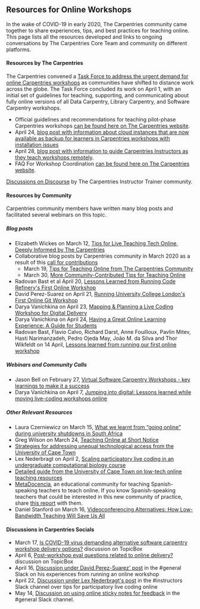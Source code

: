 ## Resources for Online Workshops

In the wake of COVID-19 in early 2020, The Carpentries community came together to share experiences, tips, and best practices for teaching online. This page lists all the resources developed and links to ongoing conversations by The Carpentries Core Team and community on different platforms.

#### Resources by The Carpentries

The Carpentries convened a [Task Force to address the urgent demand for online Carpentries workshops](https://github.com/carpentries/task-forces/blob/master/2020/COVID-19/COVID-19-charter.md) as communities have shifted to distance work across the globe. The Task Force concluded its work on April 1, with an initial set of guidelines for teaching, supporting, and communicating about fully online versions of all Data Carpentry, Library Carpentry, and Software Carpentry workshops.

- Official guidelines and recommendations for teaching pilot-phase Carpentries workshops [can be found here on The Carpentries website](https://carpentries.org/online-workshop-recommendations/).
- April 24, [blog post with information about cloud instances that are now available as backup for learners in Carpentries workshops with installation issues](https://carpentries.org/blog/2020/04/scaffolds/)
- April 28, [blog post with information to guide Carpentries Instructors as they teach workshops remotely](https://carpentries.org/blog/2020/04/instructor-updates-for-online-workshops/).
- FAQ For Workshop Coordination [can be found here on The Carpentries website](https://carpentries.org/workshop_faq/).

[Discussions on Discourse](https://forum.carpentries.org/) by The Carpentries Instructor Trainer community.


#### Resources by Community

Carpentries community members have written many blog posts and facilitated several webinars on this topic. 

##### Blog posts

- Elizabeth Wickes on March 12, [Tips for Live Teaching Tech Online, Deeply Informed by The Carpentries](https://elizabethwickes.com/2020/03/12/tips-for-live-teaching-tech-online-deeply-informed-by-the-carpentries/)
- Collaborative blog posts by Carpentries community in March 2020 as a result of this [call for contributions](https://twitter.com/thecarpentries/status/1238479488037593088)
  - March 19, [Tips for Teaching Online from The Carpentries Community](https://carpentries.org/blog/2020/03/tips-for-teaching-online/)
  - March 30, [More Community-Contributed Tips for Teaching Online](https://carpentries.org/blog/2020/03/more-tips-teaching-online/)
- Radovan Bast et al April 20, [Lessons Learned from Running Code Refinery's First Online Workshop](https://carpentries.org/blog/2020/04/coderefinery-first-online-workshop/)
- David Perez-Suarez on April 21, [Running University College London's First Online Git Workshop](https://carpentries.org/blog/2020/04/ucl-first-online-git-workshop/)
- Darya Vanichkina on April 23, [Mapping & Planning a Live Coding Workshop for Digital Delivery](https://carpentries.org/blog/2020/04/plan-map-live-coding-workshop/)
- Darya Vanichkina on April 24, [Having a Great Online Learning Experience: A Guide for Students](https://carpentries.org/blog/2020/04/great-online-learning-student/)
- Radovan Bast, Flavio Calvo, Richard Darst, Anne Fouilloux, Pavlin Mitev, Hasti Narimanzadeh, Pedro Ojeda May, João M. da Silva and Thor Wikfeldt on 14 April, [Lessons learned from running our first online workshop](https://coderefinery.org/blog/2020/04/14/first-online-workshop/)

##### Webinars and Community Calls 

- Jason Bell on February 27, [Virtual Software Carpentry Workshops - key learnings to make it a success](https://youtu.be/MzsJyOkxqv8)
- Darya Vanichkina on April 7, [Jumping into digital: Lessons learned while moving live-coding workshops online](https://youtu.be/w0DHye2M1IM)

##### Other Relevant Resources

- Laura Czerniewicz on March 15, [What we learnt from “going online” during university shutdowns in South Africa](https://philonedtech.com/what-we-learnt-from-going-online-during-university-shutdowns-in-south-africa/)
- Greg Wilson on March 24, [Teaching Online at Short Notice](https://resources.rstudio.com/webinars/teaching-online-at-short-notice)
- [Strategies for addressing unequal technological access from the University of Cape Town](https://docs.google.com/document/d/1541zKh3UCtVKAkdITkYHWu4GXVW1lGWEdWFE-I8PeXk/edit?usp=sharing)
- Lex Nederbragt on April 2, [Scaling participatory live coding in an undergraduate computational biology course](https://lexnederbragt.com/blog/2020-04-02-scaling-live-coding)
- [Detailed guide from the University of Cape Town on low-tech online teaching resources](https://docs.google.com/document/d/1zPN7XUitOCw75FW6UeqrYAcWl41UqgKoZ_HRoYTKFZI/edit)
- [MetaDocencia](https://metadocencia.netlify.app/en/post/cumple_mes/), an educational community for teaching Spanish-speaking teachers to teach online. If you know Spanish-speaking teachers that could be interested in this new community of practice, share [this report](https://metadocencia.netlify.app/post/cumple_mes/) with them.
- Daniel Stanford on March 16, [Videoconferencing Alternatives: How Low-Bandwidth Teaching Will Save Us All](https://www.iddblog.org/videoconferencing-alternatives-how-low-bandwidth-teaching-will-save-us-all/)


#### Discussions in Carpentries Socials

- March 17, [Is COVID-19 virus demanding alternative software carpentry workshop delivery options?](https://carpentries.topicbox.com/groups/discuss/Tbc9cd93eb778c88f-M2d6f00dfbc11c39d45c4f734/discuss-re-is-covid-19-virus-demanding-alternative-software-carpentry-workshop-delivery-options) discussion on TopicBox
- April 6, [Post-workshop eval questions related to online delivery?](https://carpentries.topicbox.com/groups/discuss/Te89ac5e6b2f4c3b6-M79691c07b99dc8a455597c88/post-workshop-eval-questions-related-to-online-delivery) discussion on TopicBox
- April 16, [Discussion under David Perez-Suarez' post](https://swcarpentry.slack.com/archives/C03LE48AY/p1587034437098200) in the #general Slack on his experiences from running an online workshop
- April 22, [Discussion under Lex Nederbragt's post](https://swcarpentry.slack.com/archives/C08BVNU00/p1587540700017100) in the #instructors Slack channel over tips for participatory live coding online
- May 14, [Discussion on using online sticky notes for feedback](https://swcarpentry.slack.com/archives/C03LE48AY/p1589424702251700?thread_ts=1589418680.251000&cid=C03LE48AY) in the #general Slack channel. 


